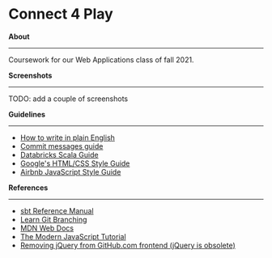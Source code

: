 # Connect 4 Play

**About**

---

Coursework for our Web Applications class of fall 2021.

**Screenshots**

---

TODO: add a couple of screenshots

**Guidelines**

---

- [How to write in plain English](http://www.plainenglish.co.uk/how-to-write-in-plain-english.html)
- [Commit messages guide](https://github.com/RomuloOliveira/commit-messages-guide)
- [Databricks Scala Guide](https://github.com/databricks/scala-style-guide)
- [Google's HTML/CSS Style Guide](https://google.github.io/styleguide/htmlcssguide.html)
- [Airbnb JavaScript Style Guide](https://github.com/airbnb/javascript)


**References**

---

- [sbt Reference Manual](https://www.scala-sbt.org/1.x/docs/index.html)
- [Learn Git Branching](https://learngitbranching.js.org/)
- [MDN Web Docs](https://developer.mozilla.org/en-US/)
- [The Modern JavaScript Tutorial](https://javascript.info/)
- [Removing jQuery from GitHub.com frontend (jQuery is obsolete)](https://github.blog/2018-09-06-removing-jquery-from-github-frontend/)
